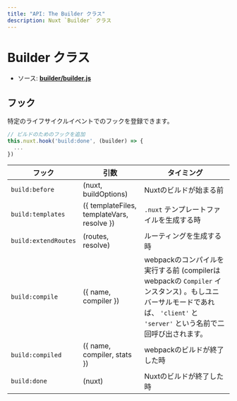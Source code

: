 ```yaml
---
title: "API: The Builder クラス"
description: Nuxt `Builder` クラス
---
```


# Builder クラス

- ソース: **[builder/builder.js](https://github.com/nuxt/nuxt.js/blob/dev/lib/builder/builder.js)**


## フック

特定のライフサイクルイベントでのフックを登録できます。

```js
// ビルドのためのフックを追加
this.nuxt.hook('build:done', (builder) => {
  ...
})
```

フック               | 引数                                       | タイミング
---------------------|--------------------------------------------|----------------------------------------------------------------------------------------------------------------------------------------
`build:before`       | (nuxt, buildOptions)                       | Nuxtのビルドが始まる前
`build:templates`    | ({ templateFiles, templateVars, resolve }) | `.nuxt` テンプレートファイルを生成する時
`build:extendRoutes` | (routes, resolve)                          | ルーティングを生成する時
`build:compile`      | ({ name, compiler })                       | webpackのコンパイルを実行する前 (compilerはwebpackの `Compiler` インスタンス) 。もしユニバーサルモードであれば、 `'client'` と `'server'` という名前で二回呼び出されます。
`build:compiled`     | ({ name, compiler, stats })                | webpackのビルドが終了した時
`build:done`         | (nuxt)                                     | Nuxtのビルドが終了した時
